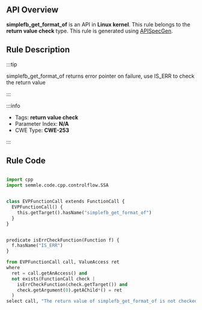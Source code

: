 ---
---


## API Overview
**simplefb_get_format_of** is an API in **Linux kernel**. This rule belongs to the **return value check** type. This rule is generated using [APISpecGen](../../tools/APISpecGen).
## Rule Description

:::tip

simplefb_get_format_of returns error pointer on failure, use IS_ERR to check the return value

:::

:::info

- Tags: **return value check**
- Parameter Index: **N/A**
- CWE Type: **CWE-253**

:::

## Rule Code
```python

import cpp
import semmle.code.cpp.controlflow.SSA


class EVPFunctionCall extends FunctionCall {
  EVPFunctionCall() {
    this.getTarget().hasName("simplefb_get_format_of")
  }
}


predicate isErrCheckFunction(Function f) {
  f.hasName("IS_ERR") 
}

from EVPFunctionCall call, ValueAccess ret
where
  ret = call.getAnAccess() and
  not exists(FunctionCall check |
    isErrCheckFunction(check.getTarget()) and
    check.getArgument(0).getAChild*() = ret
  )
select call, "The return value of simplefb_get_format_of is not checked with IS_ERR."
    
```